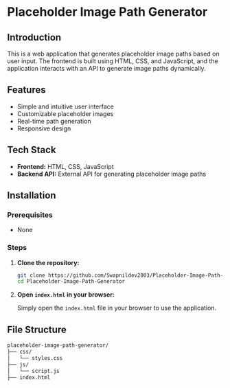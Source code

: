 # Placeholder Image Path Generator

## Introduction

This is a web application that generates placeholder image paths based on user input. The frontend is built using HTML, CSS, and JavaScript, and the application interacts with an API to generate image paths dynamically.

## Features

- Simple and intuitive user interface
- Customizable placeholder images
- Real-time path generation
- Responsive design

## Tech Stack

- **Frontend:** HTML, CSS, JavaScript
- **Backend API:** External API for generating placeholder image paths

## Installation

### Prerequisites

- None

### Steps

1. **Clone the repository:**
   ```sh
   git clone https://github.com/Swapnildev2003/Placeholder-Image-Path-Generator.git
   cd Placeholder-Image-Path-Generator
   ```

2. **Open `index.html` in your browser:**

   Simply open the `index.html` file in your browser to use the application.

## File Structure

```sh
placeholder-image-path-generator/
├── css/
│   └── styles.css
├── js/
│   └── script.js
├── index.html
